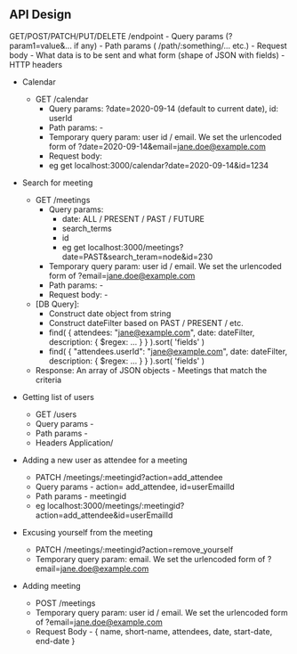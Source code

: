 ## API Design

GET/POST/PATCH/PUT/DELETE /endpoint
    - Query params (?param1=value&... if any)
    - Path params ( /path/:something/... etc.)
    - Request body - What data is to be sent and what form (shape of JSON with fields)
    - HTTP headers

- Calendar
    - GET /calendar 
        - Query params: ?date=2020-09-14 (default to current date), id: userId
        - Path params: -
        - Temporary query param: user id / email. We set the urlencoded form of ?date=2020-09-14&email=jane.doe@example.com
        - Request body:
        - eg get localhost:3000/calendar?date=2020-09-14&id=1234

- Search for meeting
    - GET /meetings
        - Query params:
            - date: ALL / PRESENT / PAST / FUTURE
            - search_terms
            - id
            - eg get localhost:3000/meetings?date=PAST&search_teram=node&id=230
        - Temporary query param: user id / email. We set the urlencoded form of ?email=jane.doe@example.com
        - Path params: - 
        - Request body: -
    - [DB Query]:
        - Construct date object from string
        - Construct dateFilter based on PAST / PRESENT / etc.
        - find( { attendees: "jane@example.com",  date: dateFilter, description: { $regex: ... } } ).sort( 'fields' )
        - find( { "attendees.userId": "jane@example.com",  date: dateFilter, description: { $regex: ... } } ).sort( 'fields' )
    - Response: An array of JSON objects - Meetings that match the criteria

- Getting list of users
    - GET /users
    - Query params - 
    - Path params - 
    - Headers Application/

- Adding a new user as attendee for a meeting
    - PATCH /meetings/:meetingid?action=add_attendee
    - Query params - action= add_attendee, id=userEmailId
    - Path params - meetingid
    - eg localhost:3000/meetings/:meetingid?action=add_attendee&id=userEmailId

- Excusing yourself from the meeting
    - PATCH /meetings/:meetingid?action=remove_yourself
    - Temporary query param: email. We set the urlencoded form of ?email=jane.doe@example.com

- Adding meeting
    - POST /meetings
    - Temporary query param: user id / email. We set the urlencoded form of ?email=jane.doe@example.com
    - Request Body - {
        name, short-name, attendees, date, start-date, end-date
    }

